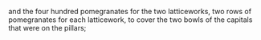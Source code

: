 and the four hundred pomegranates for the two latticeworks, two rows of pomegranates for each latticework, to cover the two bowls of the capitals that were on the pillars;
